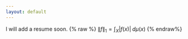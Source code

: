 ```yaml
---
layout: default
---
```

I will add a resume soon.
{% raw %}
$\|f\|_1 = \int_X |f(x)|\;d\mu(x)$
{% endraw%}
